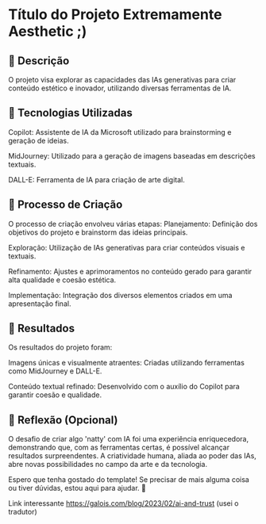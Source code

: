 # Título do Projeto Extremamente Aesthetic ;)

## 📒 Descrição
O projeto visa explorar as capacidades das IAs generativas para criar conteúdo estético e inovador, utilizando diversas ferramentas de IA.


## 🤖 Tecnologias Utilizadas
Copilot: Assistente de IA da Microsoft utilizado para brainstorming e geração de ideias.

MidJourney: Utilizado para a geração de imagens baseadas em descrições textuais.

DALL-E: Ferramenta de IA para criação de arte digital.
## 🧐 Processo de Criação
O processo de criação envolveu várias etapas:
Planejamento: Definição dos objetivos do projeto e brainstorm das ideias principais.

Exploração: Utilização de IAs generativas para criar conteúdos visuais e textuais.

Refinamento: Ajustes e aprimoramentos no conteúdo gerado para garantir alta qualidade e coesão estética.

Implementação: Integração dos diversos elementos criados em uma apresentação final.

## 🚀 Resultados
Os resultados do projeto foram:

Imagens únicas e visualmente atraentes: Criadas utilizando ferramentas como MidJourney e DALL-E.

Conteúdo textual refinado: Desenvolvido com o auxílio do Copilot para garantir coesão e qualidade.
## 💭 Reflexão (Opcional)
O desafio de criar algo 'natty' com IA foi uma experiência enriquecedora, demonstrando que, com as ferramentas certas, é possível alcançar resultados surpreendentes. A criatividade humana, aliada ao poder das IAs, abre novas possibilidades no campo da arte e da tecnologia.

Espero que tenha gostado do template! Se precisar de mais alguma coisa ou tiver dúvidas, estou aqui para ajudar. 🚀

Link interessante
https://galois.com/blog/2023/02/ai-and-trust (usei o tradutor)

